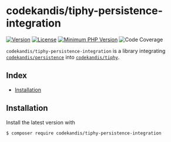# codekandis/tiphy-persistence-integration

[![Version][xtlink-version-badge]][srclink-changelog]
[![License][xtlink-license-badge]][srclink-license]
[![Minimum PHP Version][xtlink-php-version-badge]][xtlink-php-net]
![Code Coverage][xtlink-code-coverage-badge]

`codekandis/tiphy-persistence-integration` is a library integrating [`codekandis/persistence`][xtlink-github-codekandis-persistence] into [`codekandis/tiphy`][xtlink-github-codekandis-tiphy].

## Index

* [Installation](#installation)

## Installation

Install the latest version with

```bash
$ composer require codekandis/tiphy-persistence-integration
```



[xtlink-version-badge]: https://img.shields.io/badge/version-development-blue.svg
[xtlink-license-badge]: https://img.shields.io/badge/license-MIT-yellow.svg
[xtlink-php-version-badge]: https://img.shields.io/badge/php-%3E%3D%207.4-8892BF.svg
[xtlink-code-coverage-badge]: https://img.shields.io/badge/coverage-0%25-red.svg
[xtlink-php-net]: https://php.net
[xtlink-github-codekandis-persistence]: https://github.com/codekandis/persistence
[xtlink-github-codekandis-tiphy]: https://github.com/codekandis/tiphy

[srclink-changelog]: ./CHANGELOG.md
[srclink-license]: ./LICENSE
